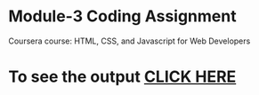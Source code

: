 # Module-3 Coding Assignment

Coursera course: HTML, CSS, and Javascript for Web Developers

# To see the output [CLICK HERE](https://DNeeharika.github.io/Coursera-HTML-CSS-and-JavaScript-for-Web-Developers/Assignments/module-3/index.html)
